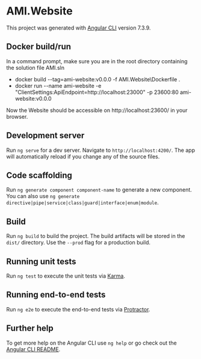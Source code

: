 # AMI.Website

This project was generated with [Angular CLI](https://github.com/angular/angular-cli) version 7.3.9.

## Docker build/run

In a command prompt, make sure you are in the root directory containing the solution file AMI.sln

* docker build --tag=ami-website:v0.0.0 -f AMI.Website\Dockerfile .
* docker run --name ami-website -e "ClientSettings:ApiEndpoint=http://localhost:23000" -p 23600:80 ami-website:v0.0.0

Now the Website should be accessible on http://localhost:23600/ in your browser.

## Development server

Run `ng serve` for a dev server. Navigate to `http://localhost:4200/`. The app will automatically reload if you change any of the source files.

## Code scaffolding

Run `ng generate component component-name` to generate a new component. You can also use `ng generate directive|pipe|service|class|guard|interface|enum|module`.

## Build

Run `ng build` to build the project. The build artifacts will be stored in the `dist/` directory. Use the `--prod` flag for a production build.

## Running unit tests

Run `ng test` to execute the unit tests via [Karma](https://karma-runner.github.io).

## Running end-to-end tests

Run `ng e2e` to execute the end-to-end tests via [Protractor](http://www.protractortest.org/).

## Further help

To get more help on the Angular CLI use `ng help` or go check out the [Angular CLI README](https://github.com/angular/angular-cli/blob/master/README.md).
